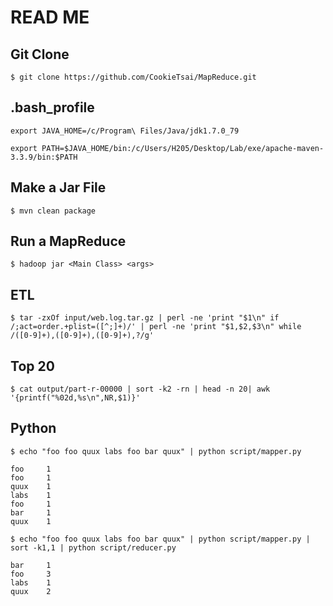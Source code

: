 # READ ME

## Git Clone

```
$ git clone https://github.com/CookieTsai/MapReduce.git
```

## .bash_profile

```
export JAVA_HOME=/c/Program\ Files/Java/jdk1.7.0_79

export PATH=$JAVA_HOME/bin:/c/Users/H205/Desktop/Lab/exe/apache-maven-3.3.9/bin:$PATH
```


## Make a Jar File

```
$ mvn clean package
```

## Run a MapReduce

```
$ hadoop jar <Main Class> <args>
```

## ETL 

```
$ tar -zxOf input/web.log.tar.gz | perl -ne 'print "$1\n" if /;act=order.+plist=([^;]+)/' | perl -ne 'print "$1,$2,$3\n" while /([0-9]+),([0-9]+),([0-9]+),?/g'
```

## Top 20

```
$ cat output/part-r-00000 | sort -k2 -rn | head -n 20| awk '{printf("%02d,%s\n",NR,$1)}'
```

## Python

```
$ echo "foo foo quux labs foo bar quux" | python script/mapper.py
```

```
foo     1
foo     1
quux    1
labs    1
foo     1
bar     1
quux    1
```

```
$ echo "foo foo quux labs foo bar quux" | python script/mapper.py | sort -k1,1 | python script/reducer.py
```

```
bar     1
foo     3
labs    1
quux    2
```
